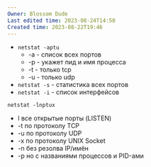```yaml
---
Owner: Blossom Dude
Last edited time: 2023-08-24T14:50
Created time: 2023-08-22T19:46
---
```

- `netstat -aptu`
    - -a - список всех портов
    - -p - укажет пид и имя процесса
    - -t - только tcp
    - -u - только udp
- `netstat -s` - статистика всех портов
- `netstat -i` - список интерфейсов

  

`netstat -lnptux`

- l все открытые порты (LISTEN)
- -t по протоколу TCP
- -u по протоколу UDP
- -x по протоколу UNIX Socket
- -n без резолва IP/имён
- -p но с названиями процессов и PID-ами